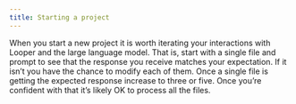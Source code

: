 ```yaml
---
title: Starting a project
---
```


When you start a new project it is worth iterating your interactions with Looper and the large language model. That is, start with a single file and prompt to see that the response you receive matches your expectation. If it isn’t you have the chance to modify each of them. Once a single file is getting the expected response increase to three or five. Once you’re confident with that it’s likely OK to process all the files.
